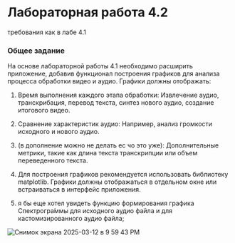 # Лабораторная работа 4.2

требования как в лабе 4.1 

### Общее задание

На основе лабораторной работы 4.1 необходимо расширить приложение, добавив функционал построения графиков для анализа процесса обработки видео и аудио. Графики должны отображать:

1) Время выполнения каждого этапа обработки: Извлечение аудио, транскрибация, перевод текста, синтез нового аудио, создание итогового видео.
2) Сравнение характеристик аудио: Например, анализ громкости исходного и нового аудио.
3) (в дополнение можно не делать ес чо это уже): Дополнительные метрики, такие как длина текста транскрипции или объем переведенного текста.
4) Для построения графиков рекомендуется использовать библиотеку matplotlib. Графики должны отображаться в отдельном окне или встраиваться в интерфейс приложения.

5) я бы еще хотел увидеть функцию формирования графика Спектрогра́ммы для исходного аудио файла и для кастомизированного аудио файла;

![Снимок экрана 2025-03-12 в 9 59 43 PM](https://github.com/user-attachments/assets/a38d7a69-d396-44f7-9b93-c573182a0a40)
